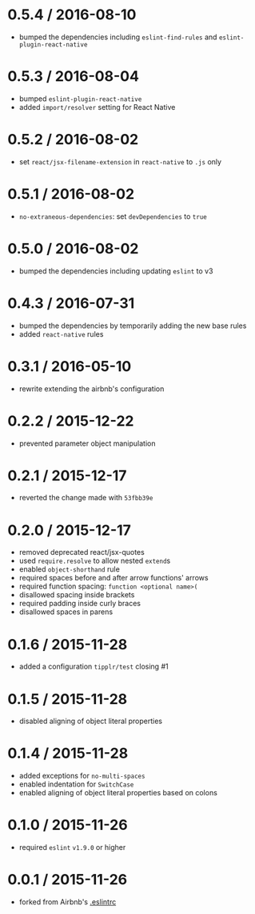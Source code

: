 0.5.4 / 2016-08-10
==================
  - bumped the dependencies including `eslint-find-rules` and `eslint-plugin-react-native`

0.5.3 / 2016-08-04
==================
  - bumped `eslint-plugin-react-native`
  - added `import/resolver` setting for React Native

0.5.2 / 2016-08-02
==================
  - set `react/jsx-filename-extension` in `react-native` to `.js` only

0.5.1 / 2016-08-02
==================
  - `no-extraneous-dependencies`: set `devDependencies` to `true`

0.5.0 / 2016-08-02
==================
  - bumped the dependencies including updating `eslint` to v3

0.4.3 / 2016-07-31
==================
  - bumped the dependencies by temporarily adding the new base rules
  - added `react-native` rules

0.3.1 / 2016-05-10
==================
  - rewrite extending the airbnb's configuration

0.2.2 / 2015-12-22
==================
  - prevented parameter object manipulation

0.2.1 / 2015-12-17
==================
  - reverted the change made with `53fbb39e`

0.2.0 / 2015-12-17
==================
  - removed deprecated react/jsx-quotes
  - used `require.resolve` to allow nested `extend`s
  - enabled `object-shorthand` rule
  - required spaces before and after arrow functions' arrows
  - required function spacing: `function <optional name>(`
  - disallowed spacing inside brackets
  - required padding inside curly braces
  - disallowed spaces in parens

0.1.6 / 2015-11-28
==================
  - added a configuration `tipplr/test` closing #1

0.1.5 / 2015-11-28
==================
  - disabled aligning of object literal properties

0.1.4 / 2015-11-28
==================
  - added exceptions for `no-multi-spaces`
  - enabled indentation for `SwitchCase`
  - enabled aligning of object literal properties based on colons

0.1.0 / 2015-11-26
==================
  - required `eslint` `v1.9.0` or higher

0.0.1 / 2015-11-26
==================
  - forked from Airbnb's [.eslintrc](https://github.com/airbnb/javascript/tree/master/packages/eslint-config-airbnb)
